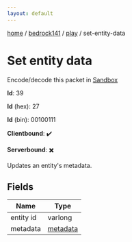 ```yaml
---
layout: default
---
```


[home](/)  /  [bedrock141](/protocol/bedrock141)  /  [play](/protocol/bedrock141/play)  /  set-entity-data

# Set entity data

Encode/decode this packet in [Sandbox](../../../sandbox/bedrock141#play.set_entity_data)

**Id**: 39

**Id** (hex): 27

**Id** (bin): 00100111

**Clientbound**: ✔️

**Serverbound**: ✖️

Updates an entity's metadata.

## Fields

Name | Type
---|---
entity id | varlong
metadata | [metadata](/protocol/bedrock141/metadata)

